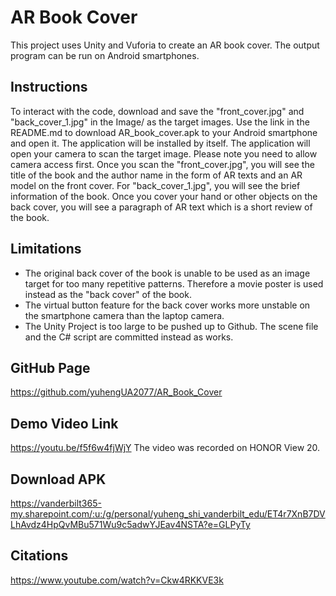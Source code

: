 # AR Book Cover
This project uses Unity and Vuforia to create an AR book cover. The output program can be run on Android smartphones.

## Instructions
To interact with the code, download and save the "front_cover.jpg" and "back_cover_1.jpg" in the Image/ as the target images. Use the link in the README.md to download AR_book_cover.apk to your Android smartphone and open it. The application will be installed by itself. The application will open your camera to scan the target image. Please note you need to allow camera access first. Once you scan the "front_cover.jpg", you will see the title of the book and the author name in the form of AR texts and an AR model on the front cover. For "back_cover_1.jpg", you will see the brief information of the book. Once you cover your hand or other objects on the back cover, you will see a paragraph of AR text which is a short review of the book.

## Limitations
* The original back cover of the book is unable to be used as an image target for too many repetitive patterns. Therefore a movie poster is used instead as the "back cover" of the book.
* The virtual button feature for the back cover works more unstable on the smartphone camera than the laptop camera.
* The Unity Project is too large to be pushed up to Github. The scene file and the C# script are committed instead as works.

## GitHub Page
https://github.com/yuhengUA2077/AR_Book_Cover

## Demo Video Link
https://youtu.be/f5f6w4fjWjY
The video was recorded on HONOR View 20.

## Download APK
https://vanderbilt365-my.sharepoint.com/:u:/g/personal/yuheng_shi_vanderbilt_edu/ET4r7XnB7DVLhAvdz4HpQvMBu571Wu9c5adwYJEav4NSTA?e=GLPyTy

## Citations
https://www.youtube.com/watch?v=Ckw4RKKVE3k

